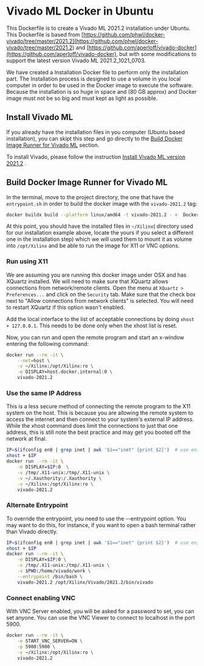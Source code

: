 # Vivado ML Docker in Ubuntu

This Dockerfile is to create a Vivado ML 2021.2 installation under Ubuntu. This Dockerfile is 
based from [https://github.com/phwl/docker-vivado/tree/master/2021.2](https://github.com/phwl/docker-vivado/tree/master/2021.2) 
and [https://github.com/aperloff/vivado-docker](https://github.com/aperloff/vivado-docker), but with some modifications to support 
the latest version Vivado ML 2021.2_1021_0703.

We have created a Installation Docker file to perform only the installation part. The Installation process is designed to
use a volume in you local computer in order to be used in the Docker image to execute the software. Because the installation is
so huge in space and (80 GB approx) and Docker image must not be so big and must kept as light as possible.

## Install Vivado ML

If you already have the installation files in you computer (Ubuntu based installation), you can skipt this step and go directly to
the [Build Docker Image Runner for Vivado ML](#Run_Vivado_ML) section.

To install Vivado, please follow the instruction [Install Vivado ML version 2021.2](2021.2/README.md) .

## Build Docker Image Runner for Vivado ML

In the terminal, move to the project directory, the one that have the `entrypoint.sh` in order to build the docker image
 with the `vivado-2021.2` tag:

```bash
docker buildx build --platform linux/amd64 -t vivado-2021.2 - <  DockerFile
```

At this point, you should have the installed files in `~/Xilinx`( directory used for our installation example above, 
locate the yours if you select a different one in the installation step) which we will used them to mount it as volume 
into `/opt/Xilinx` and be able to run the image for X11 or VNC options.

### Run using X11

We are assuming you are running this docker image under OSX and has XQuartz installed. We will need to make sure that XQuartz 
allows connections from network/remote clients. Open the menu at `XQuartz > Preferences...` and click on the `Security` tab. 
Make sure that the check box next to "Allow connections from network clients" is selected. You will need to restart XQuartz if 
this option wasn't enabled.

Add the local interface to the list of acceptable connections by doing `xhost + 127.0.0.1`. This needs to be done only when the 
xhost list is reset.

Now, you can run and open the remote program and start an x-window entering the following command:

```bash
docker run --rm -it \
    --net=host \
    -v ~/Xilinx:/opt/Xilinx:ro \
    -e DISPLAY=host.docker.internal:0 \
    vivado-2021.2
```

### Use the same IP Address

This is a less secure method of connecting the remote program to the X11 system on the host. This is because you are allowing the remote system to access the internet and then connect to your system's external IP address. While the xhost command does limit the connections to just that one address, this is still note the best practice and may get you booted off the network at final.

```bash
IP=$(ifconfig en0 | grep inet | awk '$1=="inet" {print $2}')  # use en1 for Wifi
xhost + $IP
docker run --rm -it \
    -e DISPLAY=$IP:0  \
    -v /tmp/.X11-unix:/tmp/.X11-unix \
    -v ~/.Xauthority:/.Xauthority \
    -v ~/Xilinx:/opt/Xilinx:ro \
    vivado-2021.2
```

### Alternate Entrypoint

To override the entrypoint, you need to use the --entrypoint option. You may want to do this, for instance, if you want to open a bash terminal rather than Vivado directly.

```bash
IP=$(ifconfig en0 | grep inet | awk '$1=="inet" {print $2}')  # use en1 for Wifi
xhost + $IP
docker run --rm -it \
    -e DISPLAY=$IP:0 \
    -v /tmp/.X11-unix:/tmp/.X11-unix \
    -v $PWD:/home/vivado/work \
    --entrypoint /bin/bash \
    vivado-2021.2 /opt/Xilinx/Vivado/2021.2/bin/vivado
```


### Connect enabling VNC

With VNC Server enabled, you will be asked for a password to set, you can set anyone. You can use the VNC Viewer 
to connect to localhost in the port 5900.

```bash
docker run --rm -it \
    -e START_VNC_SERVER=ON \
    -p 5900:5900 \
    -v ~/Xilinx:/opt/Xilinx:ro \
    vivado-2021.2
```
